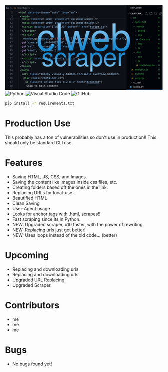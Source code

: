 ![alt text](image.png)<br>
![Python](https://img.shields.io/badge/python-3670A0?style=for-the-badge&logo=python&logoColor=ffdd54)
![Visual Studio Code](https://img.shields.io/badge/Visual%20Studio%20Code-0078d7.svg?style=for-the-badge&logo=visual-studio-code&logoColor=white)
![GitHub](https://img.shields.io/badge/github-%23121011.svg?style=for-the-badge&logo=github&logoColor=white)
```bat
pip install -r requirements.txt
```
# Production Use
This probably has a ton of vulnerabilities so don't use in production!! This should only be standard CLI use.
# Features
- Saving HTML, JS, CSS, and Images.
- Saving the content like images inside css files, etc.
- Creating folders based off the ones in the link.
- Replacing URLs for local-use.
- Beautified HTML
- Clean Saving
- User-Agent usage
- Looks for anchor tags with .html, scrapes!!
- Fast scraping since its in Python.
- NEW: Upgraded scraper, x10 faster, with the power of rewriting.
- NEW: Replacing urls just got better!
- NEW: Uses loops instead of the old code... (better)
# Upcoming
- Replacing <link> and downloading urls.
- Replacing <meta> and downloading urls.
- Upgraded URL Replacing.
- Upgraded Scraper.
# Contributors
- me
- me
- me
# Bugs
- No bugs found yet!